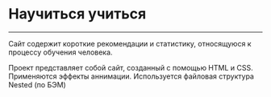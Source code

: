# Научиться учиться
--------

Сайт содержит короткие рекомендации и статистику, относящуюся к процессу обучения человека.

Проект представляет собой сайт, созданный с помощью HTML и CSS.
Применяются эффекты аннимации. 
Используется файловая структура Nested (по БЭМ)
